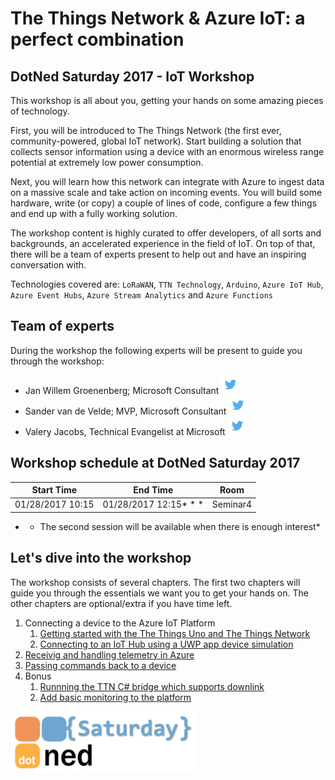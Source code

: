 # The Things Network & Azure IoT: a perfect combination
## DotNed Saturday 2017 - IoT Workshop

This workshop is all about you, getting your hands on some amazing pieces of technology. 

First, you will be introduced to The Things Network (the first ever, community-powered, global IoT network). Start building a solution that collects sensor information using a device with an enormous wireless range potential at extremely low power consumption. 

Next, you will learn how this network can integrate with Azure to ingest data on a massive scale and take action on incoming events. You will build some hardware, write (or copy) a couple of lines of code, configure a few things and end up with a fully working solution. 

The workshop content is highly curated to offer developers, of all sorts and backgrounds, an accelerated experience in the field of IoT. On top of that, there will be a team of experts present to help out and have an inspiring conversation with.

Technologies covered are: `LoRaWAN`, `TTN Technology`, `Arduino`, `Azure IoT Hub`, `Azure Event Hubs`, `Azure Stream Analytics` and `Azure Functions`

## Team of experts

During the workshop the following experts will be present to guide you through the workshop:

- Jan Willem Groenenberg; Microsoft Consultant [ ![Twitter](img/social/twitter.png) ](https://twitter.com/jeeweetje)
- Sander van de Velde; MVP, Microsoft Consultant [ ![Twitter](img/social/twitter.png) ](https://twitter.com/svelde)
- Valery Jacobs, Technical Evangelist at Microsoft [ ![Twitter](img/social/twitter.png) ](https://twitter.com/valeryjacobs)

## Workshop schedule at DotNed Saturday 2017

| Start Time | End Time |  Room  |
| --------- | ------- | ------ |
| 01/28/2017 10:15 | 01/28/2017 12:15* * * | Seminar4 |

* * The second session will be available when there is enough interest*

## Let's dive into the workshop

The workshop consists of several chapters. The first two chapters will guide you through the essentials we want you to get your hands on. The other chapters are optional/extra if you have time left.

1. Connecting a device to the Azure IoT Platform
    1. [Getting started with the The Things Uno and The Things Network](TheThingsNetwork.md)
    2. [Connecting to an IoT Hub using a UWP app device simulation](UwpToIotHub.md)
2. [Receivig and handling telemetry in Azure](Azure.md)
3. [Passing commands back to a device](Commands.md)
4. Bonus
   1. [Runnning the TTN C# bridge which supports downlink](Webjob.md)
   2. [Add basic monitoring to the platform](IoTPatformMonitoring.md)

![alt tag](img/logos/dotned-saturday.png)
